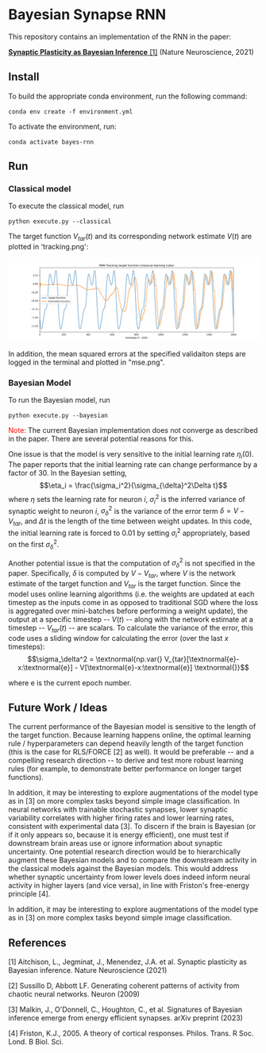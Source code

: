 # Bayesian Synapse RNN
This repository contains an implementation of the RNN in the paper:

[**Synaptic Plasticity as Bayesian Inference** [1]](https://www.nature.com/articles/s41593-021-00809-5)  (Nature Neuroscience, 2021)


## Install 
To build the appropriate conda environment, run the following command:
```
conda env create -f environment.yml
```
To activate the environment, run:
```
conda activate bayes-rnn
```

## Run

### Classical model
To execute the classical model, run
```
python execute.py --classical
```
The target function $V_{tar}(t)$ and its corresponding network estimate $V(t)$ are plotted in 'tracking.png':

![tracking.png](tracking.png)

In addition, the mean squared errors at the specified validaiton steps are logged in the terminal and plotted in "mse.png".


### Bayesian Model

To run the Bayesian model, run
```
python execute.py --bayesian
```

<span style="color:red">Note:</span> The current Bayesian implementation does not converge as described in the paper. There are several potential reasons for this.

One issue is that the model is very sensitive to the initial learning rate $\eta_i(0)$. The paper reports that the initial learning rate can change performance by a factor of 30. In the Bayesian setting, $$\eta_i = \frac{\sigma_i^2}{\sigma_{\delta}^2\Delta t}$$ where $\eta$ sets the learning rate for neuron $i$, $\sigma_i^2$ is the inferred variance of synaptic weight to neuron $i$, $\sigma_\delta^2$ is the variance of the error term $\delta = V - V_{tar}$, and $\Delta t$ is the length of the time between weight updates. In this code, the initial learning rate is forced to 0.01 by setting $\sigma_i^2$ appropriately, based on the first $\sigma_\delta^2$.

Another potential issue is that the computation of $\sigma_\delta^2$ is not specified in the paper. Specifically, $\delta$ is computed by $V - V_{tar}$, where $V$ is the network estimate of the target function and $V_{tar}$ is the target function. Since the model uses online learning algorithms (i.e. the weights are updated at each timestep as the inputs come in as opposed to traditional SGD where the loss is aggregated over mini-batches before performing a weight update), the output at a specific timestep -- $V(t)$ -- along with the network estimate at a timestep -- $V_{tar}(t)$ -- are scalars. To calculate the variance of the error, this code uses a sliding window for calculating the error (over the last $x$ timesteps): 
$$\sigma_\delta^2 = \textnormal{np.var(} V_{tar}[\textnormal{e}-x:\textnormal{e}] - V[\textnormal{e}-x:\textnormal{e}]  \textnormal{)}$$

where e is the current epoch number.

## Future Work / Ideas

The current performance of the Bayesian model is sensitive to the length of the target function. Because learning happens online, the optimal learning rule / hyperparameters can depend heavily length of the target function (this is the case for RLS/FORCE [2] as well). It would be preferable -- and a compelling research direction -- to derive and test more robust learning rules (for example, to demonstrate better performance on longer target functions).

In addition, it may be interesting to explore augmentations of the model type as in [3] on more complex tasks beyond simple image classification.
In neural networks with trainable stochastic synapses, lower synaptic variability correlates with higher firing rates and lower learning rates, consistent with experimental data [3]. To discern if the brain is Bayesian (or if it only appears so, because it is energy efficient), one must test if downstream brain areas use or ignore information about synaptic uncertainty. One potential research direction would be to hierarchically augment these Bayesian models and to compare the downstream activity in the classical models against the Bayesian models. This would address whether synaptic uncertainty from lower levels does indeed inform neural activity in higher layers (and vice versa), in line with Friston's free-energy principle [4].

In addition, it may be interesting to explore augmentations of the model type as in [3] on more complex tasks beyond simple image classification.
 
## References

[1] Aitchison, L., Jegminat, J., Menendez, J.A. et al. Synaptic plasticity as Bayesian inference. Nature Neuroscience (2021)

[2] Sussillo D, Abbott LF. Generating coherent patterns of activity from chaotic neural networks. Neuron (2009)

[3] Malkin, J., O'Donnell, C., Houghton, C., et al. Signatures of Bayesian inference emerge from energy efficient synapses. arXiv preprint (2023)

[4] Friston, K.J., 2005. A theory of cortical responses. Philos. Trans. R Soc. Lond. B Biol. Sci. 